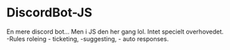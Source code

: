 # DiscordBot-JS
 En mere discord bot... Men i JS den her gang lol.  Intet specielt overhovedet. -Rules roleing - ticketing, -suggesting, - auto responses.
